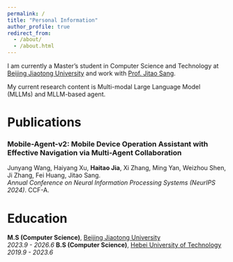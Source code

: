 ```yaml
---
permalink: /
title: "Personal Information"
author_profile: true
redirect_from: 
  - /about/
  - /about.html
---
```


I am currently a Master’s student in Computer Science and Technology at [Beijing Jiaotong University](http://www.bjtu.edu.cn/) and work with [Prof. Jitao Sang](http://faculty.bjtu.edu.cn/9129/). 

My current research content is Multi-modal Large Language Model (MLLMs) and MLLM-based agent.

Publications
======
### Mobile-Agent-v2: Mobile Device Operation Assistant with Effective Navigation via Multi-Agent Collaboration  
Junyang Wang, Haiyang Xu, **Haitao Jia**, Xi Zhang, Ming Yan, Weizhou Shen, Ji Zhang, Fei Huang, Jitao Sang.  
*Annual Conference on Neural Information Processing Systems (NeurIPS 2024)*. CCF-A.  

Education
======
**M.S (Computer Science)**, [Beijing Jiaotong University](http://www.bjtu.edu.cn/)  
*2023.9 - 2026.6*
**B.S (Computer Science)**, [Hebei University of Technology](https://www.hebut.edu.cn)  
*2019.9 - 2023.6*

